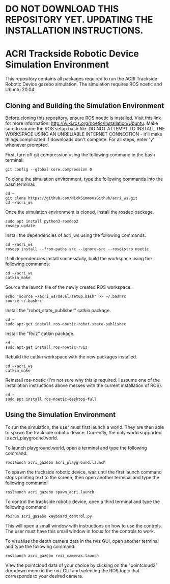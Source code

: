 # DO NOT DOWNLOAD THIS REPOSITORY YET. UPDATING THE INSTALLATION INSTRUCTIONS.

# ACRI Trackside Robotic Device Simulation Environment
This repository contains all packages required to run the ACRI Trackside Robotic Device gazebo simulation. 
The simulation requires ROS noetic and Ubuntu 20.04.

## Cloning and Building the Simulation Environment
Before cloning this repository, ensure ROS noetic is installed. Visit this link for more information: http://wiki.ros.org/noetic/Installation/Ubuntu. Make sure to source the ROS setup.bash file. DO NOT ATTEMPT TO INSTALL THE WORKSPACE USING AN UNRELIABLE INTERNET CONNECTION - it'll make things complicated if downloads don't complete. For all steps, enter 'y' whenever prompted. 

First, turn off git compression using the following command in the bash terminal:
```
git config --global core.compression 0
```
To clone the simulation environment, type the following commands into the bash terminal:
```
cd ~
git clone https://github.com/NickSimmonsGithub/acri_ws.git
cd ~/acri_ws
```
Once the simulation environment is cloned, install the rosdep package.
```
sudo apt install python3-rosdep2
rosdep update
```
Install the dependencies of acri_ws using the following commands:
```
cd ~/acri_ws
rosdep install --from-paths src --ignore-src --rosdistro noetic
```
If all dependencies install successfully, build the workspace using the following commands:
```
cd ~/acri_ws
catkin_make
```
Source the launch file of the newly created ROS workspace.
```
echo "source ~/acri_ws/devel/setup.bash" >> ~/.bashrc
source ~/.bashrc
```
Install the "robot_state_publisher" catkin package.
```
cd ~
sudo apt-get install ros-noetic-robot-state-publisher
```
Install the "Rviz" catkin package.
```
cd ~
sudo apt-get install ros-noetic-rviz
```
Rebuild the catkin workspace with the new packages installed.
```
cd ~/acri_ws
catkin_make
```
Reinstall ros-noetic (I'm not sure why this is required. I assume one of the installation instructions above messes with the current installation of ROS).
```
cd ~
sudo apt install ros-noetic-desktop-full
```

## Using the Simulation Environment
To run the simulation, the user must first launch a world. They are then able to spawn the trackside robotic device. 
Currently, the only world supported is acri_playground.world.

To launch playground.world, open a terminal and type the following command:
```
roslaunch acri_gazebo acri_playground.launch
```
To spawn the trackside robotic device, wait until the first launch command stops printing text to the screen, 
then open another terminal and type the following command:
```
roslaunch acri_gazebo spawn_acri.launch
```
To control the trackside robotic device, open a third terminal and type the following command:
```
rosrun acri_gazebo keyboard_control.py
```
This will open a small window with instructions on how to use the controls. The user must have this small window in focus for the controls to work.

To visualise the depth camera data in the rviz GUI, open another terminal and type the following command:
```
roslaunch acri_gazebo rviz_cameras.launch
```
View the pointcloud data of your choice by clicking on the "pointcloud2" dropdown menu in the rviz GUI and selecting the ROS topic that corresponds to your desired camera.

